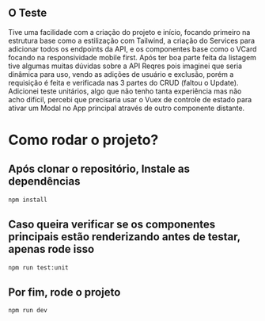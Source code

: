 ## O Teste

Tive uma facilidade com a criação do projeto e início, focando primeiro na estrutura base como a estilização com Tailwind, a criação do Services para adicionar todos os endpoints da API, e os componentes base como o VCard focando na responsividade mobile first.
Após ter boa parte feita da listagem tive algumas muitas dúvidas sobre a API Reqres pois imaginei que seria dinâmica para uso, vendo as adições de usuário e exclusão, porém a requisição é feita e verificada nas 3 partes do CRUD (faltou o Update).
Adicionei teste unitários, algo que não tenho tanta experiência mas não acho difícil, percebi que precisaria usar o Vuex de controle de estado para ativar um Modal no App principal através de outro componente distante.

# Como rodar o projeto?

## Após clonar o repositório, Instale as dependências

```sh
npm install
```

## Caso queira verificar se os componentes principais estão renderizando antes de testar, apenas rode isso

```sh
npm run test:unit
```

## Por fim, rode o projeto

```sh
npm run dev
```

